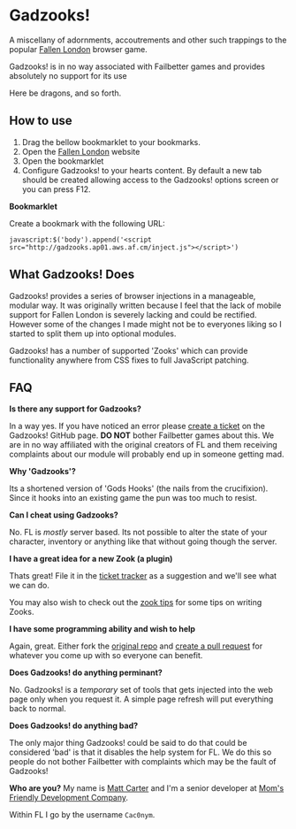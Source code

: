 Gadzooks!
=========
A miscellany of adornments, accoutrements and other such trappings to the popular [Fallen London](http://fallenlondon.storynexus.com) browser game.

Gadzooks! is in no way associated with Failbetter games and provides absolutely no support for its use

Here be dragons, and so forth.


How to use
----------
1. Drag the bellow bookmarklet to your bookmarks.
2. Open the [Fallen London](http://fallenlondon.storynexus.com) website
3. Open the bookmarklet
4. Configure Gadzooks! to your hearts content. By default a new tab should be created allowing access to the Gadzooks! options screen or you can press F12.


**Bookmarklet**

Create a bookmark with the following URL: 

```
javascript:$('body').append('<script src="http://gadzooks.ap01.aws.af.cm/inject.js"></script>')
```



What Gadzooks! Does
-------------------
Gadzooks! provides a series of browser injections in a manageable, modular way.
It was originally written because I feel that the lack of mobile support for Fallen London is severely lacking and could be rectified. However some of the changes I made might not be to everyones liking so I started to split them up into optional modules.

Gadzooks! has a number of supported 'Zooks' which can provide functionality anywhere from CSS fixes to full JavaScript patching.


FAQ
---
**Is there any support for Gadzooks?**

In a way yes. If you have noticed an error please [create a ticket](https://github.com/hash-bang/gadzooks/issues) on the Gadzooks! GitHub page. **DO NOT** bother Failbetter games about this. We are in no way affiliated with the original creators of FL and them receiving complaints about our module will probably end up in someone getting mad.


**Why 'Gadzooks'?**

Its a shortened version of 'Gods Hooks' (the nails from the crucifixion). Since it hooks into an existing game the pun was too much to resist.


**Can I cheat using Gadzooks?**

No. FL is *mostly* server based. Its not possible to alter the state of your character, inventory or anything like that without going though the server.


**I have a great idea for a new Zook (a plugin)**

Thats great! File it in the [ticket tracker](https://github.com/hash-bang/gadzooks/issues) as a suggestion and we'll see what we can do.

You may also wish to check out the [zook tips](zooks.md) for some tips on writing Zooks.


**I have some programming ability and wish to help**

Again, great. Either fork the [original repo](https://github.com/hash-bang/gadzooks) and [create a pull request](https://help.github.com/articles/creating-a-pull-request) for whatever you come up with so everyone can benefit.


**Does Gadzooks! do anything perminant?**

No. Gadzooks! is a *temporary* set of tools that gets injected into the web page only when you request it. A simple page refresh will put everything back to normal.


**Does Gadzooks! do anything bad?**

The only major thing Gadzooks! could be said to do that could be considered 'bad' is that it disables the help system for FL. We do this so people do not bother Failbetter with complaints which may be the fault of Gadzooks!


**Who are you?**
My name is [Matt Carter](https://github.com/hash-bang) and I'm a senior developer at [Mom's Friendly Development Company](http://mfdc.biz).

Within FL I go by the username `Cac0nym`.
